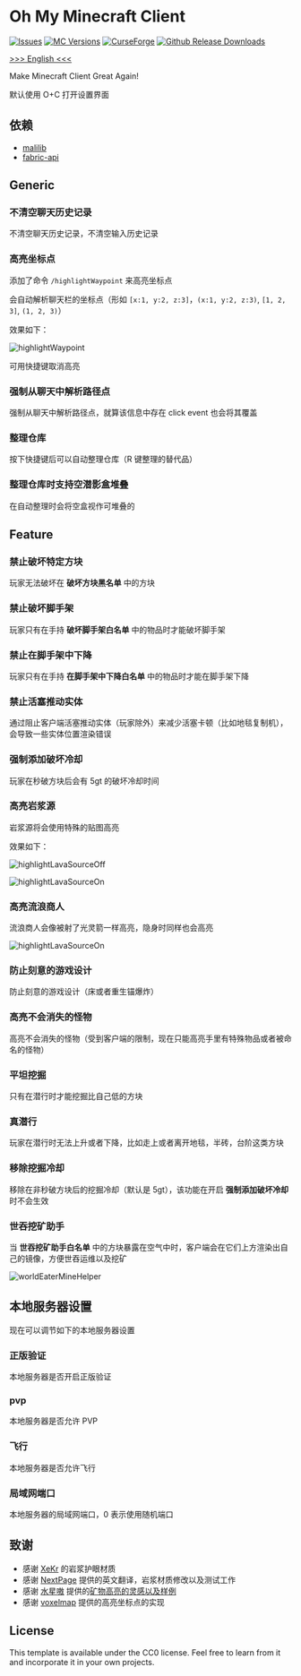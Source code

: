 # Oh My Minecraft Client

[![Issues](https://img.shields.io/github/issues/plusls/oh-my-minecraft-client.svg)](https://github.com/plusls/oh-my-minecraft-client/issues)
[![MC Versions](http://cf.way2muchnoise.eu/versions/For%20MC_454900_all.svg)](https://www.curseforge.com/minecraft/mc-mods/oh-my-minecraft-client)
[![CurseForge](http://cf.way2muchnoise.eu/full_454900_downloads.svg)](https://www.curseforge.com/minecraft/mc-mods/oh-my-minecraft-client)
[![Github Release Downloads](https://img.shields.io/github/downloads/plusls/oh-my-minecraft-client/total?label=Github%20Release%20Downloads&style=flat-square)](https://github.com/plusls/oh-my-minecraft-client/releases)

[>>> English <<<](./README_EN.md)

Make Minecraft Client Great Again!

默认使用 O+C 打开设置界面

## 依赖

+ [malilib](https://www.curseforge.com/minecraft/mc-mods/malilib)
+ [fabric-api](https://www.curseforge.com/minecraft/mc-mods/fabric-api)

## Generic

### 不清空聊天历史记录

不清空聊天历史记录，不清空输入历史记录

### 高亮坐标点

添加了命令 `/highlightWaypoint` 来高亮坐标点

会自动解析聊天栏的坐标点（形如 `[x:1, y:2, z:3]`，`(x:1, y:2, z:3)`, `[1, 2, 3]`, `(1, 2, 3)`）

效果如下：

![highlightWaypoint](./docs/img/highlightWaypoint.png)

可用快捷键取消高亮

### 强制从聊天中解析路径点

强制从聊天中解析路径点，就算该信息中存在 click event 也会将其覆盖

### 整理仓库

按下快捷键后可以自动整理仓库（R 键整理的替代品）

### 整理仓库时支持空潜影盒堆叠

在自动整理时会将空盒视作可堆叠的

## Feature

### 禁止破坏特定方块

玩家无法破坏在 **破坏方块黑名单** 中的方块

### 禁止破坏脚手架

玩家只有在手持 **破坏脚手架白名单** 中的物品时才能破坏脚手架

### 禁止在脚手架中下降

玩家只有在手持 **在脚手架中下降白名单** 中的物品时才能在脚手架下降

### 禁止活塞推动实体

通过阻止客户端活塞推动实体（玩家除外）来减少活塞卡顿（比如地毯复制机），会导致一些实体位置渲染错误

### 强制添加破坏冷却

玩家在秒破方块后会有 5gt 的破坏冷却时间

### 高亮岩浆源

岩浆源将会使用特殊的贴图高亮

效果如下：

![highlightLavaSourceOff](./docs/img/highlightLavaSourceOff.png)

![highlightLavaSourceOn](./docs/img/highlightLavaSourceOn.png)

### 高亮流浪商人

流浪商人会像被射了光灵箭一样高亮，隐身时同样也会高亮

![highlightLavaSourceOn](./docs/img/highlightWanderingTrader.png)

### 防止刻意的游戏设计

防止刻意的游戏设计（床或者重生锚爆炸）

### 高亮不会消失的怪物

高亮不会消失的怪物（受到客户端的限制，现在只能高亮手里有特殊物品或者被命名的怪物）

### 平坦挖掘

只有在潜行时才能挖掘比自己低的方块

### 真潜行

玩家在潜行时无法上升或者下降，比如走上或者离开地毯，半砖，台阶这类方块

### 移除挖掘冷却

移除在非秒破方块后的挖掘冷却（默认是 5gt），该功能在开启 **强制添加破坏冷却** 时不会生效

### 世吞挖矿助手

当 **世吞挖矿助手白名单** 中的方块暴露在空气中时，客户端会在它们上方渲染出自己的镜像，方便世吞运维以及挖矿

![worldEaterMineHelper](./docs/img/worldEaterMineHelper.png)

## 本地服务器设置

现在可以调节如下的本地服务器设置

### 正版验证

本地服务器是否开启正版验证

### pvp

本地服务器是否允许 PVP

### 飞行

本地服务器是否允许飞行

### 局域网端口

本地服务器的局域网端口，0 表示使用随机端口

## 致谢

+ 感谢 [XeKr](https://space.bilibili.com/5930630) 的岩浆护眼材质
+ 感谢 [NextPage](https://github.com/Next-Page-Vi) 提供的英文翻译，岩浆材质修改以及测试工作
+ 感谢 [水星嗷](https://space.bilibili.com/18525909) 提供的[矿物高亮的灵感以及样例](https://www.bilibili.com/video/BV1w64y1D7wP)
+ 感谢 [voxelmap](https://www.curseforge.com/minecraft/mc-mods/voxelmap) 提供的高亮坐标点的实现

## License

This template is available under the CC0 license. Feel free to learn from it and incorporate it in your own projects.
